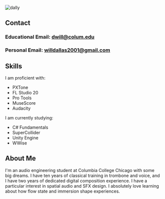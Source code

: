 ![dally](https://user-images.githubusercontent.com/93745737/142622486-5329a45d-79ba-4913-9d06-2d665c4ef07a.png)
## Contact
### Educational Email: dwill@colum.edu
### Personal Email: willdallas2001@gmail.com

## Skills
I am proficient with:
- PXTone
- FL Studio 20
- Pro Tools
- MuseScore
- Audacity

I am currently studying:
- C# Fundamentals
- SuperCollider
- Unity Engine
- WWise

## About Me
I'm an audio engineering student at Columbia College Chicago with some big dreams. I have ten years of classical training in trombone and voice, and I have two years of dedicated digital composition experience.
I have a particular interest in spatial audio and SFX design. I absolutely love learning about how flow state and immersion shape experiences.
